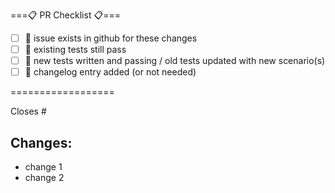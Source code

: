 <!-- 
Hi, and thanks for contributing to Excalibur! 
Before you go any further, please read our contributing guide: https://github.com/excaliburjs/Excalibur/blob/master/.github/CONTRIBUTING.md
especially the "Submitting Changes" section: 
https://github.com/excaliburjs/Excalibur/blob/master/.github/CONTRIBUTING.md#submitting-changes
---
A quick summary checklist is included below for convenience:
-->
===:clipboard: PR Checklist :clipboard:===
- [ ] :pushpin: issue exists in github for these changes 
- [ ] :microscope: existing tests still pass
- [ ] :triangular_ruler: new tests written and passing / old tests updated with new scenario(s)
- [ ] :page_facing_up: changelog entry added (or not needed)

==================

<!-- If you're closing an issue with this pull request, or contributing a significant change, please include your changes in the appropriate section of CHANGELOG.md as outlined in https://github.com/excaliburjs/Excalibur/blob/master/.github/CONTRIBUTING.md#creating-a-pull-request. -->

<!--Please format your pull request title according to our commit message styleguide: https://github.com/excaliburjs/Excalibur/blob/master/.github/CONTRIBUTING.md#commit-messages -->

<!-- Thanks again! -->

<!--------------------------------------------------------------------------------------------->

Closes #

## Changes:

- change 1
- change 2
